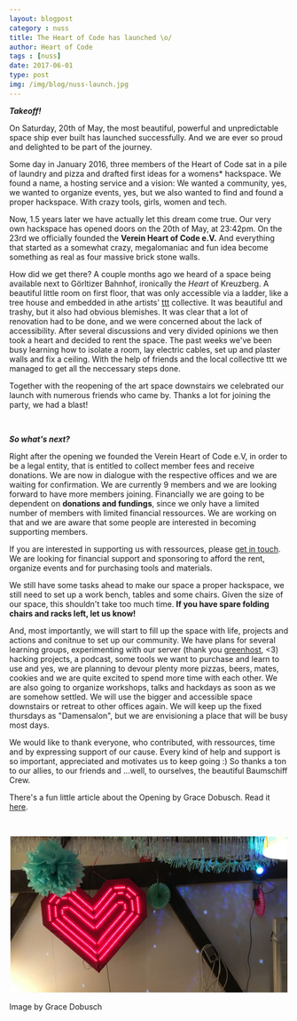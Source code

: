 ```yaml
---
layout: blogpost
category : nuss
title: The Heart of Code has launched \o/
author: Heart of Code
tags : [nuss]
date: 2017-06-01
type: post
img: /img/blog/nuss-launch.jpg
---
```


***Takeoff!***

On Saturday, 20th of May, the most beautiful, powerful and unpredictable space ship ever built has launched successfully. And we are ever so proud and delighted to be part of the journey.  

Some day in January 2016, three members of the Heart of Code sat in a pile of laundry and pizza and drafted first ideas for a womens* hackspace. We found a name, a hosting service and a vision: We wanted a community, yes, we wanted to organize events, yes, but we also wanted to find and found a proper hackspace. With crazy tools, girls, women and tech.  

Now, 1.5 years later we have actually let this dream come true. Our very own hackspace has opened doors on the 20th of May, at 23:42pm. On the 23rd we officially founded the **Verein Heart of Code e.V.** And everything that started as a somewhat crazy, megalomaniac and fun idea become something as real as four massive brick stone walls.


How did we get there? A couple months ago we heard of a space being available next to Görltizer Bahnhof, ironically the _Heart_ of Kreuzberg. A beautiful little room on first floor, that was only accessible via a ladder, like a tree house and embedded in athe artists' <a href="http://werkstatttraum.com/de/">ttt</a>  collective. It was beautiful and trashy, but it also had obvious blemishes. It was clear that a lot of renovation had to be done, and we were concerned about the lack of accessibility. After several discussions and very divided opinions we then took a heart and decided to rent the space. The past weeks we've been busy learning how to isolate a room, lay electric cables, set up and plaster walls and fix a ceiling. With the help of friends and the local collective ttt we managed to get all the neccessary steps done. 

Together with the reopening of the art space downstairs we celebrated our launch with numerous friends who came by. Thanks a lot for joining the party, we had a blast!  

&nbsp;


***So what's next?***

Right after the opening we founded the Verein Heart of Code e.V, in order to be a legal entity, that is entitled to collect member fees and receive donations. We are now in dialogue with the respective offices and we are waiting for confirmation. We are currently 9 members and we are looking forward to have more members joining. Financially we are going to be dependent on **donations and fundings**, since we only have a limited number of members with limited financial ressources. We are working on that and we are aware that some people are interested in becoming supporting members.  

If you are interested in supporting us with ressources, please <a href="mailto:hello@heartofcode.org">get in touch</a>. We are looking for financial support and sponsoring to afford the rent, organize events and for purchasing tools and materials. 

We still have some tasks ahead to make our space a proper hackspace, we still need to set up a work bench, tables and some chairs. Given the size of our space, this shouldn't take too much time. **If you have spare folding chairs and racks left, let us know!**  

And, most importantly, we will start to fill up the space with life, projects and actions and conitnue to set up our community. We have plans for several learning groups, experimenting with our server (thank you <a href="https://greenhost.net">greenhost</a>, <3) hacking projects, a podcast, some tools we want to purchase and learn to use and yes, we are planning to devour plenty more pizzas, beers, mates, cookies and we are quite excited to spend more time with each other. We are also going to organize workshops, talks and hackdays as soon as we are somehow settled. We will use the bigger and accessible space downstairs or retreat to other offices again. We will keep up the fixed thursdays as "Damensalon", but we are envisioning a place that will be busy most days.  

We would like to thank everyone, who contributed, with ressources, time and by expressing support of our cause. Every kind of help and support is so important, appreciated and motivates us to keep going :)  So thanks a ton to our allies, to our friends and ...well, to ourselves, the beautiful Baumschiff Crew.  

There's a fun little article about the Opening by Grace Dobusch. Read it <a href="https://www.heise.de/make/meldung/Berliner-Hackspace-Heart-of-Code-bringt-Frauen-nach-oben-3727196.html">here</a>.

&nbsp;


<p align="center">
  <img src="/img/blog/nuss-launch-4.jpg" width="500"/> 
</p>
Image by Grace Dobusch
